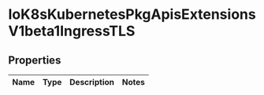 
# IoK8sKubernetesPkgApisExtensionsV1beta1IngressTLS

## Properties
Name | Type | Description | Notes
------------ | ------------- | ------------- | -------------



